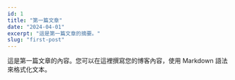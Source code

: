 ```yaml
---
id: 1
title: "第一篇文章"
date: "2024-04-01"
excerpt: "這是第一篇文章的摘要。"
slug: "first-post"
---
```


這是第一篇文章的內容。您可以在這裡撰寫您的博客內容，使用 Markdown 語法來格式化文本。
